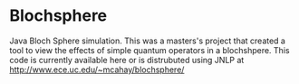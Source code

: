 Blochsphere
===========

Java Bloch Sphere simulation.   This was a masters's project that created a tool to view the effects of simple quantum operators in a blochshpere.  This code is currently available here or is distrubuted using JNLP at http://www.ece.uc.edu/~mcahay/blochsphere/
